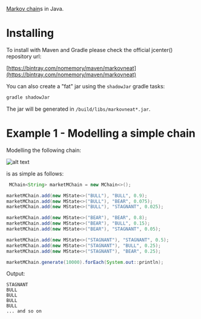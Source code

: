 [Markov chain](https://en.wikipedia.org/wiki/Markov_chain)s in Java.

# Installing 

To install with Maven and Gradle please check the official jcenter() repository url:

[https://bintray.com/nomemory/maven/markovneat](https://bintray.com/nomemory/maven/markovneat)

You can also create a "fat" jar using the `shadowJar` gradle tasks:

```groovy
gradle shadowJar
```

The jar will be generated in `/build/libs/markovneat*.jar`.

# Example 1 - Modelling a simple chain

Modelling the following chain:

![alt text](https://github.com/nomemory/markovneat/blob/master/media/example01.png)

is as simple as follows:

```java
 MChain<String> marketMChain = new MChain<>();

marketMChain.add(new MState<>("BULL"), "BULL", 0.9);
marketMChain.add(new MState<>("BULL"), "BEAR", 0.075);
marketMChain.add(new MState<>("BULL"), "STAGNANT", 0.025);

marketMChain.add(new MState<>("BEAR"), "BEAR", 0.8);
marketMChain.add(new MState<>("BEAR"), "BULL", 0.15);
marketMChain.add(new MState<>("BEAR"), "STAGNANT", 0.05);

marketMChain.add(new MState<>("STAGNANT"), "STAGNANT", 0.5);
marketMChain.add(new MState<>("STAGNANT"), "BULL", 0.25);
marketMChain.add(new MState<>("STAGNANT"), "BEAR", 0.25);

marketMChain.generate(10000).forEach(System.out::println);
```

Output:

```
STAGNANT
BULL
BULL
BULL
BULL
... and so on
```
